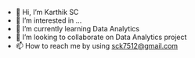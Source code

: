 - 👋 Hi, I’m Karthik SC
- 👀 I’m interested in ...
- 🌱 I’m currently learning Data Analytics 
- 💞️ I’m looking to collaborate on Data Analytics project
- 📫 How to reach me by using sck7512@gmail.com 

<!---
KarthikgowdaSC/KarthikgowdaSC is a ✨ special ✨ repository because its `README.md` (this file) appears on your GitHub profile.
You can click the Preview link to take a look at your changes.
--->
